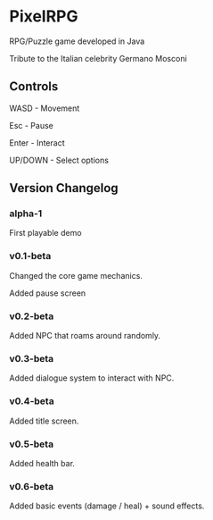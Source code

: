 # PixelRPG
RPG/Puzzle game developed in Java

Tribute to the Italian celebrity Germano Mosconi

## Controls
WASD - Movement

Esc - Pause

Enter - Interact

UP/DOWN - Select options

## Version Changelog
### alpha-1
First playable demo

### v0.1-beta
Changed the core game mechanics.

Added pause screen

### v0.2-beta
Added NPC that roams around randomly.

### v0.3-beta
Added dialogue system to interact with NPC.

### v0.4-beta
Added title screen.

### v0.5-beta
Added health bar.

### v0.6-beta
Added basic events (damage / heal) + sound effects.
